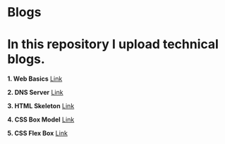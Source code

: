 # Blogs

# In this repository I upload technical blogs.

**1. Web Basics**
      [Link](https://web-basics.hashnode.dev/web-basics)

**2. DNS Server**
      [Link](https://dns-internal.hashnode.dev/dns-magic-and-internals)

**3. HTML Skeleton**
      [Link](https://html-skeleton.hashnode.dev/html-basics-the-web-skeleton)

**4. CSS Box Model**
      [Link](https://styling-web.hashnode.dev/css-basics-box-model)

**5. CSS Flex Box**
      [Link](https://all-about-flex-box.hashnode.dev/all-about-flex-box)

